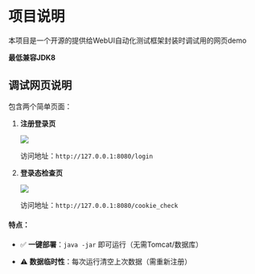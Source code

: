 # 项目说明

本项目是一个开源的提供给WebUI自动化测试框架封装时调试用的网页demo

**最低兼容JDK8**

## 调试网页说明

包含两个简单页面：

1. **注册登录页**
   
   ![](docs/image/login-register-page.png)
   
   访问地址：`http://127.0.0.1:8080/login`

2. **登录态检查页**
   
   ![](docs/image/cookie-check-page.png)
   
   访问地址：`http://127.0.0.1:8080/cookie_check`

#### 特点：

- ✅ **一键部署**：`java -jar` 即可运行（无需Tomcat/数据库）

- ⚠️ **数据临时性**：每次运行清空上次数据（需重新注册）
